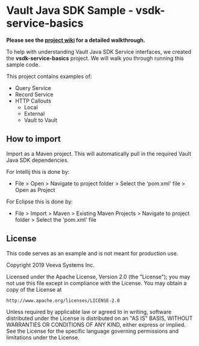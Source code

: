 # Vault Java SDK Sample - vsdk-service-basics

**Please see the [project wiki](https://github.com/veeva/vsdk-service-basics/wiki) for a detailed walkthrough.**

To help with understanding Vault Java SDK Service interfaces, we created the **vsdk-service-basics** project. We will walk you through running this sample code.

This project contains examples of:

* Query Service
* Record Service
* HTTP Callouts
    * Local 
    * External
    * Vault to Vault

## How to import

Import as a Maven project. This will automatically pull in the required Vault Java SDK dependencies. 

For Intellij this is done by:
- File > Open > Navigate to project folder > Select the 'pom.xml' file > Open as Project

For Eclipse this is done by:
- File > Import > Maven > Existing Maven Projects > Navigate to project folder > Select the 'pom.xml' file


	    
## License

This code serves as an example and is not meant for production use.

Copyright 2019 Veeva Systems Inc.
 
Licensed under the Apache License, Version 2.0 (the "License");
you may not use this file except in compliance with the License.
You may obtain a copy of the License at
 
    http://www.apache.org/licenses/LICENSE-2.0

Unless required by applicable law or agreed to in writing, software
distributed under the License is distributed on an "AS IS" BASIS,
WITHOUT WARRANTIES OR CONDITIONS OF ANY KIND, either express or implied.
See the License for the specific language governing permissions and
limitations under the License.
  
